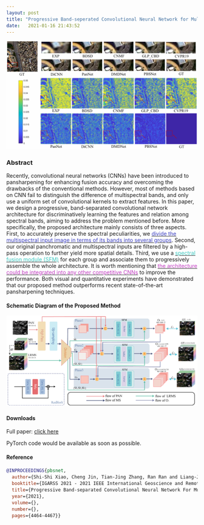 ```yaml
---
layout: post
title: "Progressive Band-seperated Convolutional Neural Network for Multispectral Pansharpening"
date:   2021-01-16 21:43:52
---
```


![](/assets/images/IGARSS_PBSN.png)
### Abstract

Recently, convolutional neural networks (CNNs) have been introduced to pansharpening for enhancing fusion accuracy and overcoming the drawbacks of the conventional methods. However, most of methods based on CNN fail to distinguish the difference of multispectral bands, and only use a uniform set of convolutional kernels to extract features. In this paper, we design a progressive, band-separated convolutional network architecture for discriminatively learning the features and relation among spectral bands, aiming to address the problem mentioned before. More specifically, the proposed architecture mainly consists of three aspects. First, to accurately preserve the spectral peculiarities, we [<span style="color: #4044c2">divide the multispectral input image in terms of its bands into several groups</span>](). Second, our original panchromatic and multispectral inputs are filtered by a high-pass operation to further yield more spatial details. Third, we use a [<span style="color: #3ec9c0">spectral fusion module (SFM)</span>]() for each group and associate them to progressively assemble the whole architecture. It is worth mentioning that [<span style="color: #c23ec2">the architecture could be integrated into any other competitive CNNs</span>]() to improve the performance. Both visual and quantitative experiments have demonstrated that our proposed method outperforms recent state-of-the-art pansharpening techniques.

#### Schematic Diagram of the Proposed Method
![](/assets/images/IGARSS_PBSN_schematic.png)
#### Downloads

Full paper: [click here](https://ChengJin-git.github.io/files/thesis/IGARSS2021_PBSNet.pdf)

PyTorch code would be available as soon as possible.

#### Reference
```bib
@INPROCEEDINGS{pbsnet,
  author={Shi-Shi Xiao, Cheng Jin, Tian-Jing Zhang, Ran Ran and Liang-Jian Deng},
  booktitle={IGARSS 2021 - 2021 IEEE International Geoscience and Remote Sensing Symposium}, 
  title={Progressive Band-separated Convolutional Neural Network For Multispectral Pansharpening}, 
  year={2021},
  volume={},
  number={},
  pages={4464-4467}}
```
